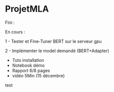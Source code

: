 # ProjetMLA

Fini :


En cours :

1 - Tester et Fine-Tuner BERT sur le serveur gpu

2 - Implémenter le model demandé (BERT+Adapter)



- Tuto installation
- Notebook démo
- Rapport 6/8 pages
- vidéo 5Min (15 décembre)

test
